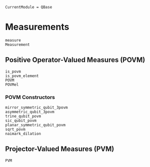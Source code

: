 ```@meta
CurrentModule = QBase
```
# Measurements

```@docs
measure
Measurement
```

## Positive Operator-Valued Measures (POVM)

```@docs
is_povm
is_povm_element
POVM
POVMel
```

### POVM Constructors

```@docs
mirror_symmetric_qubit_3povm
asymmetric_qubit_3povm
trine_qubit_povm
sic_qubit_povm
planar_symmetric_qubit_povm
sqrt_povm
naimark_dilation
```

## Projector-Valued Measures (PVM)

```@docs
PVM
```
